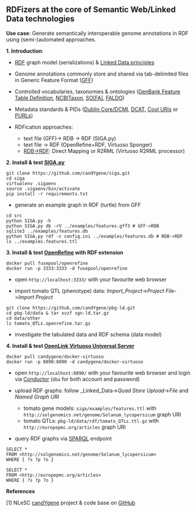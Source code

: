 ## RDFizers at the core of Semantic Web/Linked Data technologies

**Use case**: Generate semantically interoperable genome annotations in RDF using (semi-)automated approaches.

**1. Introduction**:
* [RDF](https://www.w3.org/RDF/) graph model (serializations) & [Linked Data principles](https://www.w3.org/DesignIssues/LinkedData.html)
* Genome annotations commonly store and shared via tab-delimited files in Generic Feature Format ([GFF](https://github.com/The-Sequence-Ontology/Specifications/blob/master/gff3.md))

* Controlled vocabularies, taxonomies & ontologies ([GenBank Feature Table Definition](http://www.insdc.org/documents/feature-table), [NCBITaxon](https://github.com/obophenotype/ncbitaxon), [SO[FA]](http://www.sequenceontology.org/), [FALDO](https://github.com/JervenBolleman/FALDO))
* Metadata standards & PIDs ([Dublin Core/DCMI](http://dublincore.org/documents/dcmi-terms/), [DCAT](https://www.w3.org/TR/vocab-dcat/), [Cool URIs](https://www.w3.org/TR/cooluris/) or [PURLs](https://github.com/OBOFoundry/purl.obolibrary.org/))
* RDFication approaches:
  * text file (GFF)-> RDB -> RDF (SIGA.py)
  * text file -> RDF (OpenRefine+RDF, Virtuoso Sponger)
  * [RDB->RDF](http://rdb2rdf.org/): Direct Mapping or R2RML (Virtuoso R2RML processor)

**2. Install & test [SIGA.py](https://github.com/candYgene/siga)**

```
git clone https://github.com/candYgene/siga.git
cd siga
virtualenv .sigaenv
source .sigaenv/bin/activate
pip install -r requirements.txt
```

* generate an example graph in RDF (turtle) from GFF

```
cd src
python SIGA.py -h
python SIGA.py db -rV ../examples/features.gff3 # GFF->RDB
sqlite3 ../examples/features.db
python SIGA.py rdf -c config.ini ../examples/features.db # RDB->RDF
ls ../examples.features.ttl
```

**3. Install & test [OpenRefine](http://openrefine.org/) with RDF extension**

```
docker pull fusepool/openrefine
docker run -p 3333:3333 -d fusepool/openrefine
```

* open `http://localhost:3333/` with your favourite web browser

* import tomato QTL (phenotype) data: _Import_Project_->_Project File_->_Import Project_

```
git clone https://github.com/candYgene/pbg-ld.git
cd pbg-ld/data & tar xvzf sgn-ld.tar.gz
cd data/other
ls tomato_QTLs.openrefine.tar.gz
```

* investigate the tabulated data and RDF schema (data model)

**4. Install & test [OpenLink Virtuoso Universal Server](http://docs.openlinksw.com/virtuoso/)**

```
docker pull candygene/docker-virtuoso
docker run -p 8890:8890 -d candygene/docker-virtuoso
```

* open `http://localhost:8890/` with your favourite web browser and login via [Conductor](http://localhost:8890/conductor/) (`dba` for both account and password)

* upload RDF graphs: follow _Linked_Data->_Quad Store Upload_->_File_ and _Named Graph URI_
  * tomato gene models: `siga/examples/features.ttl` with  `http://solgenomics.net/genome/Solanum_lycopersicum` graph URI
  * tomato QTLs: `pbg-ld/data/rdf/tomato_QTLs.ttl.gz` with `http://europepmc.org/articles` graph URI

* query RDF graphs via [SPARQL](http://localhost:8890/sparql) endpoint

```
SELECT *
FROM <http://solgenomics.net/genome/Solanum_lycopersicum>
WHERE { ?s ?p ?o }
```

```
SELECT *
FROM <http://europepmc.org/articles>
WHERE { ?s ?p ?o }
```

**References**

[1] NLeSC [candYgene](https://www.esciencecenter.nl/project/prediction-of-candidate-genes-for-traits-using-interoperable-genome-annotat) project & code base on [GitHub](https://github.com/candYgene)
